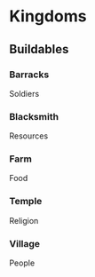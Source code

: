# Kingdoms

## Buildables

### Barracks
Soldiers

### Blacksmith
Resources

### Farm
Food

### Temple
Religion

### Village
People
